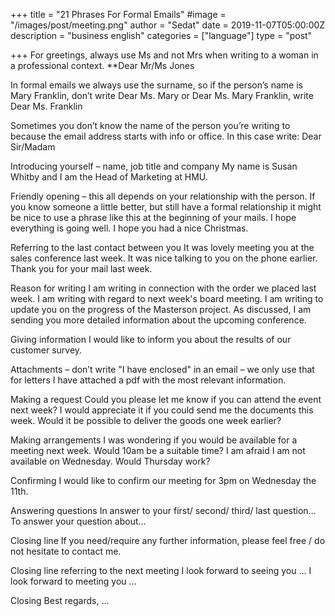 +++
title = "21 Phrases For Formal Emails"
#image = "/images/post/meeting.png"
author = "Sedat"
date = 2019-11-07T05:00:00Z
description = "business english"
categories = ["language"]
type = "post"

+++
For greetings, always use Ms and not Mrs when writing to a woman in a professional context.
**Dear Mr/Ms Jones

In formal emails we always use the surname, so if the person’s name is Mary Franklin, don’t write Dear Ms. Mary or Dear Ms. Mary Franklin, 
write Dear Ms. Franklin

Sometimes you don’t know the name of the person you’re writing to because the email address starts with info or office. In this case write:
Dear Sir/Madam 

Introducing yourself – name, job title and company
My name is Susan Whitby and I am the Head of Marketing at HMU.

Friendly opening – this all depends on your relationship with the person. If you know someone a little better, but still have a formal relationship it might be nice to use a phrase like this at the beginning of your mails. 
I hope everything is going well.
I hope you had a nice Christmas.

Referring to the last contact between you
It was lovely meeting you at the sales conference last week.
It was nice talking to you on the phone earlier.
Thank you for your mail last week.

Reason for writing
I am writing in connection with the order we placed last week.
I am writing with regard to next week's board meeting.
I am writing to update you on the progress of the Masterson project.
As discussed, I am sending you more detailed information about the upcoming conference.

Giving information
I would like to inform you about the results of our customer survey.

Attachments – don’t write "I have enclosed" in an email – we only use that for letters 
I have attached a pdf with the most relevant information.

Making a request
Could you please let me know if you can attend the event next week?
I would appreciate it if you could send me the documents this week.
Would it be possible to deliver the goods one week earlier?

Making arrangements
I was wondering if you would be available for a meeting next week.
Would 10am be a suitable time?
I am afraid I am not available on Wednesday. Would Thursday work?

Confirming
I would like to confirm our meeting for 3pm on Wednesday the 11th.

Answering questions 
In answer to your first/ second/ third/ last question…
To answer your question about…

Closing line
If you need/require any further information, please feel free / do not hesitate to contact me.

Closing line referring to the next meeting
I look forward to seeing you …
I look forward to meeting you …

Closing
Best regards, …